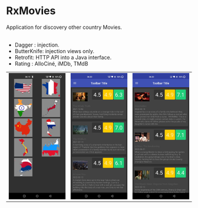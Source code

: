 <h1>RxMovies</h1>
Application for discovery other country Movies.
<br/><br/>

- Dagger :  injection.
- ButterKnife:  injection views only.
- Retrofit: HTTP API into a Java interface.
- Rating : AlloCiné, iMDb, TMdB


<table>
   <td>
    <img width="180" alt="HomeScreen" src="https://github.com/SynAck-rm-f/ClientApi/blob/master/images/Screenshot_2022-08-21-06-19-42-72_92812990320c46b962307bc583f1999e.jpg">
  </td>
  
   <td>
    <img width="180" alt="TH" src="https://github.com/SynAck-rm-f/ClientApi/blob/master/images/Screenshot_2022-08-21-06-20-22-08_92812990320c46b962307bc583f1999e.jpg">
  </td>
  
  <td>
    <img width="180" alt="CH" src="https://github.com/SynAck-rm-f/ClientApi/blob/master/images/Screenshot_2022-08-21-06-20-41-80_92812990320c46b962307bc583f1999e.jpg">
  </td>
</table>
